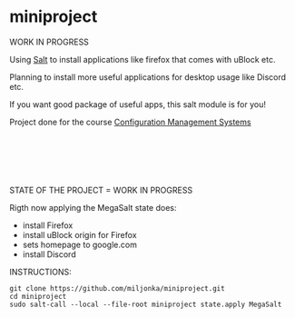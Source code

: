 # miniproject

WORK IN PROGRESS

Using [Salt](https://saltproject.io/) to install applications like firefox that comes with uBlock etc. 

Planning to install more useful applications for desktop usage like Discord etc.

If you want good package of useful apps, this salt module is for you!

Project done for the course  [Configuration Management Systems](https://terokarvinen.com/2022/palvelinten-hallinta-2022p2/?from=MoodleNews)

&nbsp;
--
&nbsp;

STATE OF THE PROJECT = WORK IN PROGRESS

Rigth now applying the MegaSalt state does: 

- install Firefox
- install uBlock origin for Firefox
- sets homepage to google.com
- install Discord


INSTRUCTIONS:
```
git clone https://github.com/miljonka/miniproject.git
cd miniproject
sudo salt-call --local --file-root miniproject state.apply MegaSalt
```
